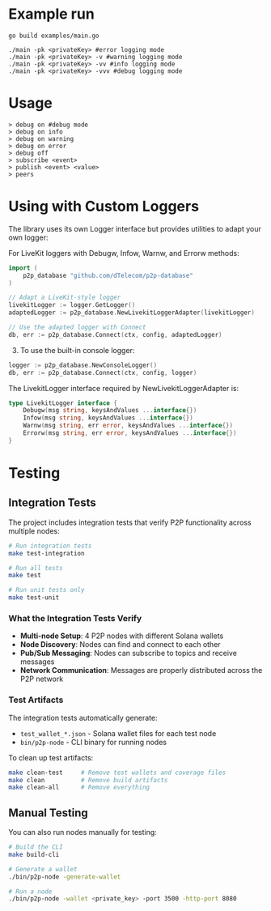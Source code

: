 # Example run
```
go build examples/main.go

./main -pk <privateKey> #error logging mode
./main -pk <privateKey> -v #warning logging mode
./main -pk <privateKey> -vv #info logging mode
./main -pk <privateKey> -vvv #debug logging mode
```

# Usage
```
> debug on #debug mode
> debug on info
> debug on warning
> debug on error
> debug off
> subscribe <event>
> publish <event> <value>
> peers
```

# Using with Custom Loggers

The library uses its own Logger interface but provides utilities to adapt your own logger:


For LiveKit loggers with Debugw, Infow, Warnw, and Errorw methods:

```go
import (
    p2p_database "github.com/dTelecom/p2p-database"
)

// Adapt a LiveKit-style logger
livekitLogger := logger.GetLogger()
adaptedLogger := p2p_database.NewLivekitLoggerAdapter(livekitLogger)

// Use the adapted logger with Connect
db, err := p2p_database.Connect(ctx, config, adaptedLogger)
```

3. To use the built-in console logger:

```go
logger := p2p_database.NewConsoleLogger()
db, err := p2p_database.Connect(ctx, config, logger)
```

The LivekitLogger interface required by NewLivekitLoggerAdapter is:

```go
type LivekitLogger interface {
    Debugw(msg string, keysAndValues ...interface{})
    Infow(msg string, keysAndValues ...interface{})
    Warnw(msg string, err error, keysAndValues ...interface{})
    Errorw(msg string, err error, keysAndValues ...interface{})
}
```

# Testing

## Integration Tests

The project includes integration tests that verify P2P functionality across multiple nodes:

```bash
# Run integration tests
make test-integration

# Run all tests
make test

# Run unit tests only
make test-unit
```

### What the Integration Tests Verify

- **Multi-node Setup**: 4 P2P nodes with different Solana wallets
- **Node Discovery**: Nodes can find and connect to each other
- **Pub/Sub Messaging**: Nodes can subscribe to topics and receive messages
- **Network Communication**: Messages are properly distributed across the P2P network

### Test Artifacts

The integration tests automatically generate:
- `test_wallet_*.json` - Solana wallet files for each test node
- `bin/p2p-node` - CLI binary for running nodes

To clean up test artifacts:
```bash
make clean-test     # Remove test wallets and coverage files
make clean          # Remove build artifacts  
make clean-all      # Remove everything
```

## Manual Testing

You can also run nodes manually for testing:

```bash
# Build the CLI
make build-cli

# Generate a wallet
./bin/p2p-node -generate-wallet

# Run a node
./bin/p2p-node -wallet <private_key> -port 3500 -http-port 8080
```